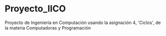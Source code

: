 # Proyecto_IICO
Proyecto de Ingeniería en Computación usando la asignación 4, 'Ciclos', de la materia Computadoras y Programación
